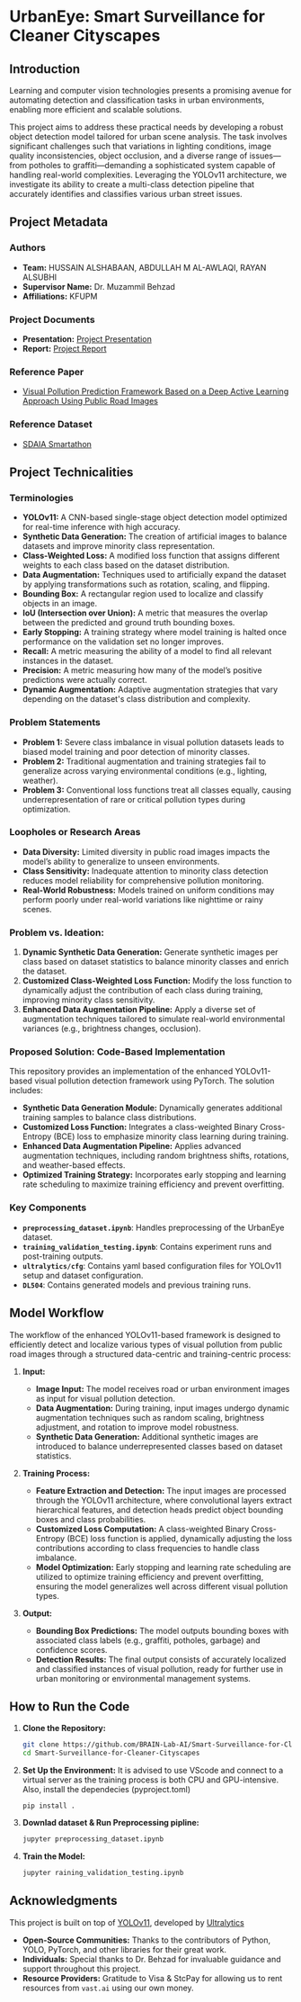 # UrbanEye: Smart Surveillance for Cleaner Cityscapes

## Introduction
Learning and computer vision technologies presents a promising avenue for automating detection and classification tasks in urban environments, enabling more efficient and scalable solutions.

This project aims to address these practical needs by developing a robust object detection model tailored for urban scene analysis. The task involves significant challenges such that variations in lighting conditions, image quality inconsistencies, object occlusion, and a diverse range of issues—from potholes to graffiti—demanding a sophisticated system capable of handling real-world complexities. Leveraging the YOLOv11 architecture, we investigate its ability to create a multi-class detection pipeline that accurately identifies and classifies various urban street issues.


## Project Metadata
### Authors
- **Team:** HUSSAIN ALSHABAAN, ABDULLAH M AL-AWLAQI, RAYAN ALSUBHI
- **Supervisor Name:** Dr. Muzammil Behzad
- **Affiliations:** KFUPM

### Project Documents
- **Presentation:** [Project Presentation](/presentation.pptx)
- **Report:** [Project Report](/report.pdf)

### Reference Paper
- [Visual Pollution Prediction Framework Based on a Deep Active Learning Approach Using Public Road Images](https://www.mdpi.com/2227-7390/11/1/186)

### Reference Dataset
- [SDAIA Smartathon](https://drive.google.com/file/d/1ULqYtd9yomeGz53WBhgRdPRFB37ppeDU/view)


## Project Technicalities

### Terminologies
- **YOLOv11:** A CNN-based single-stage object detection model optimized for real-time inference with high accuracy.
- **Synthetic Data Generation:** The creation of artificial images to balance datasets and improve minority class representation.
- **Class-Weighted Loss:** A modified loss function that assigns different weights to each class based on the dataset distribution.
- **Data Augmentation:** Techniques used to artificially expand the dataset by applying transformations such as rotation, scaling, and flipping.
- **Bounding Box:** A rectangular region used to localize and classify objects in an image.
- **IoU (Intersection over Union):** A metric that measures the overlap between the predicted and ground truth bounding boxes.
- **Early Stopping:** A training strategy where model training is halted once performance on the validation set no longer improves.
- **Recall:** A metric measuring the ability of a model to find all relevant instances in the dataset.
- **Precision:** A metric measuring how many of the model’s positive predictions were actually correct.
- **Dynamic Augmentation:** Adaptive augmentation strategies that vary depending on the dataset's class distribution and complexity.

### Problem Statements
- **Problem 1:** Severe class imbalance in visual pollution datasets leads to biased model training and poor detection of minority classes.
- **Problem 2:** Traditional augmentation and training strategies fail to generalize across varying environmental conditions (e.g., lighting, weather).
- **Problem 3:** Conventional loss functions treat all classes equally, causing underrepresentation of rare or critical pollution types during optimization.

### Loopholes or Research Areas
- **Data Diversity:** Limited diversity in public road images impacts the model’s ability to generalize to unseen environments.
- **Class Sensitivity:** Inadequate attention to minority class detection reduces model reliability for comprehensive pollution monitoring.
- **Real-World Robustness:** Models trained on uniform conditions may perform poorly under real-world variations like nighttime or rainy scenes.

### Problem vs. Ideation:
1. **Dynamic Synthetic Data Generation:** Generate synthetic images per class based on dataset statistics to balance minority classes and enrich the dataset.
2. **Customized Class-Weighted Loss Function:** Modify the loss function to dynamically adjust the contribution of each class during training, improving minority class sensitivity.
3. **Enhanced Data Augmentation Pipeline:** Apply a diverse set of augmentation techniques tailored to simulate real-world environmental variances (e.g., brightness changes, occlusion).


### Proposed Solution: Code-Based Implementation
This repository provides an implementation of the enhanced YOLOv11-based visual pollution detection framework using PyTorch. The solution includes:

- **Synthetic Data Generation Module:** Dynamically generates additional training samples to balance class distributions.
- **Customized Loss Function:** Integrates a class-weighted Binary Cross-Entropy (BCE) loss to emphasize minority class learning during training.
- **Enhanced Data Augmentation Pipeline:** Applies advanced augmentation techniques, including random brightness shifts, rotations, and weather-based effects.
- **Optimized Training Strategy:** Incorporates early stopping and learning rate scheduling to maximize training efficiency and prevent overfitting.


### Key Components
- **`preprocessing_dataset.ipynb`**: Handles preprocessing of the UrbanEye dataset.
- **`training_validation_testing.ipynb`**: Contains experiment runs and post-training outputs.
- **`ultralytics/cfg`**: Contains yaml based configuration files for YOLOv11 setup and dataset configuration.
- **`DL504`**: Contains generated models and previous training runs.

## Model Workflow
The workflow of the enhanced YOLOv11-based framework is designed to efficiently detect and localize various types of visual pollution from public road images through a structured data-centric and training-centric process:

1. **Input:**
   - **Image Input:** The model receives road or urban environment images as input for visual pollution detection.
   - **Data Augmentation:** During training, input images undergo dynamic augmentation techniques such as random scaling, brightness adjustment, and rotation to improve model robustness.
   - **Synthetic Data Generation:** Additional synthetic images are introduced to balance underrepresented classes based on dataset statistics.

2. **Training Process:**
   - **Feature Extraction and Detection:** The input images are processed through the YOLOv11 architecture, where convolutional layers extract hierarchical features, and detection heads predict object bounding boxes and class probabilities.
   - **Customized Loss Computation:** A class-weighted Binary Cross-Entropy (BCE) loss function is applied, dynamically adjusting the loss contributions according to class frequencies to handle class imbalance.
   - **Model Optimization:** Early stopping and learning rate scheduling are utilized to optimize training efficiency and prevent overfitting, ensuring the model generalizes well across different visual pollution types.

3. **Output:**
   - **Bounding Box Predictions:** The model outputs bounding boxes with associated class labels (e.g., graffiti, potholes, garbage) and confidence scores.
   - **Detection Results:** The final output consists of accurately localized and classified instances of visual pollution, ready for further use in urban monitoring or environmental management systems.


## How to Run the Code

1. **Clone the Repository:**
    ```bash
    git clone https://github.com/BRAIN-Lab-AI/Smart-Surveillance-for-Cleaner-Cityscapes.git
    cd Smart-Surveillance-for-Cleaner-Cityscapes
    ```

2. **Set Up the Environment:**
    It is advised to use VScode and connect to a virtual server as the training process is both CPU and GPU-intensive. Also, install the dependecies (pyproject.toml)
    ``` 
    pip install .
    ```
   
3. **Downlad dataset & Run Preprocessing pipline:**
    ```bash
    jupyter preprocessing_dataset.ipynb
    ```
4. **Train the Model:**
    ```bash
    jupyter raining_validation_testing.ipynb
    ```

## Acknowledgments
This project is built on top of [YOLOv11](https://github.com/ultralytics/ultralytics), developed by [Ultralytics](https://ultralytics.com/)
- **Open-Source Communities:** Thanks to the contributors of Python, YOLO, PyTorch, and other libraries for their great work.
- **Individuals:** Special thanks to Dr. Behzad for invaluable guidance and support throughout this project.
- **Resource Providers:** Gratitude to Visa & StcPay for allowing us to rent resources from ``vast.ai`` using our own money.



